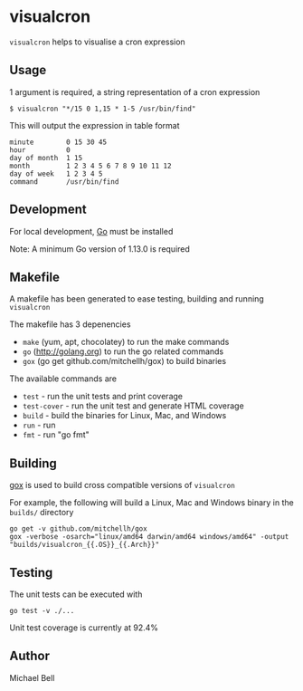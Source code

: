 # visualcron

`visualcron` helps to visualise a cron expression

## Usage

1 argument is required, a string representation of a cron expression

```
$ visualcron "*/15 0 1,15 * 1-5 /usr/bin/find"
```

This will output the expression in table format

```
minute        0 15 30 45
hour          0
day of month  1 15
month         1 2 3 4 5 6 7 8 9 10 11 12
day of week   1 2 3 4 5
command       /usr/bin/find
```

## Development

For local development, [Go](http://golang.org) must be installed

Note: A minimum Go version of 1.13.0 is required

## Makefile

A makefile has been generated to ease testing, building and running `visualcron`

The makefile has 3 depenencies

- `make` (yum, apt, chocolatey) to run the make commands 
- `go` (http://golang.org) to run the go related commands
- `gox` (go get github.com/mitchellh/gox) to build binaries

The available commands are

- `test` - run the unit tests and print coverage
- `test-cover` - run the unit test and generate HTML coverage
- `build` - build the binaries for Linux, Mac, and Windows
- `run` - run
- `fmt` - run "go fmt"

## Building

[gox](https://github.com/mitchellh/gox) is used to build cross compatible versions of `visualcron`

For example, the following will build a Linux, Mac and Windows binary in the `builds/` directory

```shell
go get -v github.com/mitchellh/gox
gox -verbose -osarch="linux/amd64 darwin/amd64 windows/amd64" -output "builds/visualcron_{{.OS}}_{{.Arch}}"
```

## Testing

The unit tests can be executed with 

```
go test -v ./...
```

Unit test coverage is currently at 92.4%

## Author

Michael Bell